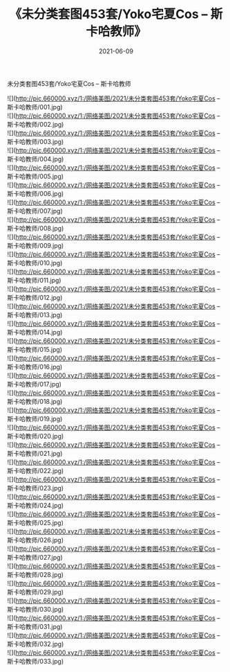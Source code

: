 ﻿---
layout: post
title:  《未分类套图453套/Yoko宅夏Cos – 斯卡哈教师》
date:   2021-06-09
img: http://pic.660000.xyz/1:/网络美图/2021/未分类套图453套/Yoko宅夏Cos – 斯卡哈教师/000.jpg
categories: [美女, 清纯, 唯美]
---

未分类套图453套/Yoko宅夏Cos – 斯卡哈教师

 ![](http://pic.660000.xyz/1:/网络美图/2021/未分类套图453套/Yoko宅夏Cos – 斯卡哈教师/001.jpg) <br>![](http://pic.660000.xyz/1:/网络美图/2021/未分类套图453套/Yoko宅夏Cos – 斯卡哈教师/002.jpg) <br>![](http://pic.660000.xyz/1:/网络美图/2021/未分类套图453套/Yoko宅夏Cos – 斯卡哈教师/003.jpg) <br>![](http://pic.660000.xyz/1:/网络美图/2021/未分类套图453套/Yoko宅夏Cos – 斯卡哈教师/004.jpg) <br>![](http://pic.660000.xyz/1:/网络美图/2021/未分类套图453套/Yoko宅夏Cos – 斯卡哈教师/005.jpg) <br>![](http://pic.660000.xyz/1:/网络美图/2021/未分类套图453套/Yoko宅夏Cos – 斯卡哈教师/006.jpg) <br>![](http://pic.660000.xyz/1:/网络美图/2021/未分类套图453套/Yoko宅夏Cos – 斯卡哈教师/007.jpg) <br>![](http://pic.660000.xyz/1:/网络美图/2021/未分类套图453套/Yoko宅夏Cos – 斯卡哈教师/008.jpg) <br>![](http://pic.660000.xyz/1:/网络美图/2021/未分类套图453套/Yoko宅夏Cos – 斯卡哈教师/009.jpg) <br>![](http://pic.660000.xyz/1:/网络美图/2021/未分类套图453套/Yoko宅夏Cos – 斯卡哈教师/010.jpg) <br>![](http://pic.660000.xyz/1:/网络美图/2021/未分类套图453套/Yoko宅夏Cos – 斯卡哈教师/011.jpg) <br>![](http://pic.660000.xyz/1:/网络美图/2021/未分类套图453套/Yoko宅夏Cos – 斯卡哈教师/012.jpg) <br>![](http://pic.660000.xyz/1:/网络美图/2021/未分类套图453套/Yoko宅夏Cos – 斯卡哈教师/013.jpg) <br>![](http://pic.660000.xyz/1:/网络美图/2021/未分类套图453套/Yoko宅夏Cos – 斯卡哈教师/014.jpg) <br>![](http://pic.660000.xyz/1:/网络美图/2021/未分类套图453套/Yoko宅夏Cos – 斯卡哈教师/015.jpg) <br>![](http://pic.660000.xyz/1:/网络美图/2021/未分类套图453套/Yoko宅夏Cos – 斯卡哈教师/016.jpg) <br>![](http://pic.660000.xyz/1:/网络美图/2021/未分类套图453套/Yoko宅夏Cos – 斯卡哈教师/017.jpg) <br>![](http://pic.660000.xyz/1:/网络美图/2021/未分类套图453套/Yoko宅夏Cos – 斯卡哈教师/018.jpg) <br>![](http://pic.660000.xyz/1:/网络美图/2021/未分类套图453套/Yoko宅夏Cos – 斯卡哈教师/019.jpg) <br>![](http://pic.660000.xyz/1:/网络美图/2021/未分类套图453套/Yoko宅夏Cos – 斯卡哈教师/020.jpg) <br>![](http://pic.660000.xyz/1:/网络美图/2021/未分类套图453套/Yoko宅夏Cos – 斯卡哈教师/021.jpg) <br>![](http://pic.660000.xyz/1:/网络美图/2021/未分类套图453套/Yoko宅夏Cos – 斯卡哈教师/022.jpg) <br>![](http://pic.660000.xyz/1:/网络美图/2021/未分类套图453套/Yoko宅夏Cos – 斯卡哈教师/023.jpg) <br>![](http://pic.660000.xyz/1:/网络美图/2021/未分类套图453套/Yoko宅夏Cos – 斯卡哈教师/024.jpg) <br>![](http://pic.660000.xyz/1:/网络美图/2021/未分类套图453套/Yoko宅夏Cos – 斯卡哈教师/025.jpg) <br>![](http://pic.660000.xyz/1:/网络美图/2021/未分类套图453套/Yoko宅夏Cos – 斯卡哈教师/026.jpg) <br>![](http://pic.660000.xyz/1:/网络美图/2021/未分类套图453套/Yoko宅夏Cos – 斯卡哈教师/027.jpg) <br>![](http://pic.660000.xyz/1:/网络美图/2021/未分类套图453套/Yoko宅夏Cos – 斯卡哈教师/028.jpg) <br>![](http://pic.660000.xyz/1:/网络美图/2021/未分类套图453套/Yoko宅夏Cos – 斯卡哈教师/029.jpg) <br>![](http://pic.660000.xyz/1:/网络美图/2021/未分类套图453套/Yoko宅夏Cos – 斯卡哈教师/030.jpg) <br>![](http://pic.660000.xyz/1:/网络美图/2021/未分类套图453套/Yoko宅夏Cos – 斯卡哈教师/031.jpg) <br>![](http://pic.660000.xyz/1:/网络美图/2021/未分类套图453套/Yoko宅夏Cos – 斯卡哈教师/032.jpg) <br>![](http://pic.660000.xyz/1:/网络美图/2021/未分类套图453套/Yoko宅夏Cos – 斯卡哈教师/033.jpg) <br>